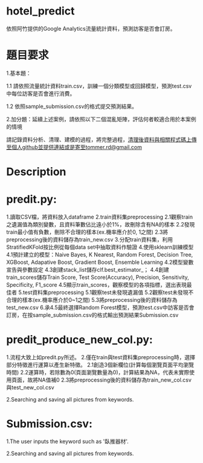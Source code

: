 # hotel_predict
依照阿竹提供的Google Analytics流量統計資料，預測訪客是否會訂房。

# 題目要求
1.基本題：

 1.1 請依照流量統計資料train.csv，訓練一個分類模型或回歸模型，預測test.csv中每位訪客是否會進行消費。
 
 1.2 依照sample_submission.csv的格式提交預測結果。
 
2.加分題：延續上述案例，請依照以下二個混亂矩陣，評估何者較適合用於本案例的情境

請記錄資料分析、清理、建模的過程，將完整過程，清理後資料與相關程式碼上傳至個人github並提供連結或是寄至tommer.rd@gmail.com

# Description
# predit.py: 
1.讀取CSV檔，將資料放入dataframe
2.train資料集preprocessing
2.1觀察train之遺漏值為類別變數，且資料筆數佔比遠小於1%，故刪除含有NA的樣本
2.2發現train最小值有負數，刪除不合理的樣本(ex.機率應介於0, 1之間)
2.3將preprocessing後的資料儲存為train_new.csv
3.分配train資料集，利用StratifiedKFold按比例從每個data set中抽取資料作驗證
4.使用sklearn訓練模型
4.1預計建立的模型：Naive Bayes, K Nearest, Random Forest, Decision Tree, XGBoost, Adapative Boost,  Gradient Boost, Ensemble Learning
4.2模型變數宣告與參數設定
4.3創建stack_list儲存clf.best_estimator_；
4.4創建train_scores儲存Train Score, Test Score(Accuracy), Precision, Sensitivity, Specificity, F1_score
4.5顯示train_scores，觀察模型的各項指標，選出表現最佳者
5.test資料集preprocessing
5.1觀察test未發現遺漏值
5.2觀察test未發現不合理的樣本(ex.機率應介於0~1之間)
5.3將preprocessing後的資料儲存為test_new.csv
6.承4.5最終選擇Random Forest模型，預測test.csv中訪客是否會訂房，在按sample_submission.csv的格式輸出預測結果Submission.csv


# predit_produce_new_col.py: 
1.流程大致上如predit.py所述。
2.僅在train與test資料集preprocessing時，選擇部分特徵進行運算以產生新特徵。
2.1創造3個新欄位(計算每個瀏覽頁面平均瀏覽時間)
2.2運算時，若除數為0(頁面瀏覽數量為0)，計算結果為NA，代表未實際使用頁面，故將NA值補0
2.3將preprocessing後的資料儲存為train_new_col.csv與test_new_col.csv

2.Searching and saving all pictures from keywords.

# Submission.csv: 
1.The user inputs the keyword such as '臥推器材'. 

2.Searching and saving all pictures from keywords.
